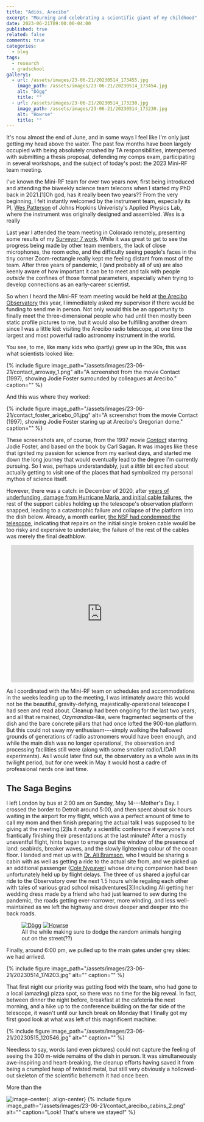 ```yaml
---
title: "Adiós, Arecibo"
excerpt: "Mourning and celebrating a scientific giant of my childhood"
date: 2023-06-21T09:00:00-04:00
published: true
related: false
comments: true
categories:
  - blog
tags:
  - research
  - gradschool
gallery1:
  - url: /assets/images/23-06-21/20230514_173455.jpg
    image_path: /assets/images/23-06-21/20230514_173454.jpg
    alt: "Dögg"
    title: ""
  - url: /assets/images/23-06-21/20230514_173230.jpg
    image_path: /assets/images/23-06-21/20230514_173230.jpg
    alt: "Howrse"
    title: ""
---
```


It's now almost the end of June, and in some ways I feel like I'm only just getting my head above the water. The past few months have been largely occupied with being absolutely crushed by TA responsibilities, interspersed with submitting a thesis proposal, defending my comps exam, participating in several workshops, and the subject of today's post: the 2023 Mini-RF team meeting.

I've known the Mini-RF team for over two years now, first being introduced and attending the biweekly science team telecons when I started my PhD back in 2021.<span class="ref"><span class="refnum">[1]</span><span class="refbody">Oh god, has it really been two years??</span></span> From the very beginning, I felt instantly welcomed by the instrument team, especially its PI, [Wes Patterson](https://civspace.jhuapl.edu/people/gerald-wes-patterson) of Johns Hopkins Univeristy's Applied Physics Lab, where the instrument was originally designed and assembled. Wes is a really

Last year I attended the team meeting in Colorado remotely, presenting some results of my [Surveyor 7 work](https://baas.aas.org/pub/2022n8i316p05/release/1?readingCollection=15dae834). While it was great to get to see the progress being made by other team members, the lack of close microphones, the room echo, and the difficulty seeing people's faces in the tiny corner Zoom-rectangle really kept me feeling distant from most of the team. After three years of pandemic, I (and probably all of us) are also keenly aware of how important it can be to meet and talk with people _outside_ the confines of those formal parameters, especially when trying to develop connections as an early-career scientist.

So when I heard the Mini-RF team meeting would be held at [the Arecibo Observatory](https://www.naic.edu/ao/landing) this year, I immediately asked my supervisor if there would be funding to send me in person. Not only would this be an opportunity to finally meet the three-dimensional people who had until then mostly been static profile pictures to me, but it would also be fulfilling another dream since I was a little kid: visiting the Arecibo radio telescope, at one time the largest and most powerful radio astronomy instrument in the world.

You see, to me, like many kids who (partly) grew up in the 90s, this was what scientists looked like:

{% include figure image_path="/assets/images/23-06-21/contact_arroway_1.png" alt="A screenshot from the movie Contact (1997), showing Jodie Foster surrounded by colleagues at Arecibo." caption="" %}

And this was where they worked:

{% include figure image_path="/assets/images/23-06-21/contact_foster_aricebo_01.jpg" alt="A screenshot from the movie Contact (1997), showing Jodie Foster staring up at Arecibo's Gregorian dome." caption="" %}

These screenshots are, of course, from the 1997 movie [_Contact_](https://www.imdb.com/title/tt0118884/) starring Jodie Foster, and based on the book by Carl Sagan. It was images like these that ignited my passion for science from my earliest days, and started me down the long journey that would eventually lead to the degree I'm currently pursuing. So I was, perhaps understandably, just a _little_ bit excited about actually getting to visit one of the places that had symbolized my personal mythos of science itself.

However, there was a catch: in December of 2020, after [years of underfunding, damage from Hurricane Maria, and initial cable failures](https://www.science.org/content/article/how-famed-arecibo-telescope-fell-and-how-it-might-rise-again), the rest of the support cables holding up the telescope's observation platform snapped, leading to a catastrophic failure and collapse of the platform into the dish below. Already, a month earlier, [the NSF had condemned the telescope](https://new.nsf.gov/news/nsf-begins-planning-decommissioning-arecibo), indicating that repairs on the initial single broken cable would be too risky and expensive to undertake; the failure of the rest of the cables was merely the final deathblow.

<p align="center"><iframe width="480" height="360" src="https://www.youtube.com/watch?v=ssHkMWcGat4" frameborder="0"></iframe></p>

As I coordinated with the Mini-RF team on schedules and accommodations in the weeks leading up to the meeting, I was intimately aware this would not be the beautiful, gravity-defying, majestically-operational telescope I had seen and read about. Cleanup had been ongoing for the last two years, and all that remained, _Ozymandias_-like, were fragmented segments of the dish and the bare concrete pillars that had once lofted the 900-ton platform. But this could not sway my enthusiasm---simply walking the hallowed grounds of generations of radio astronomers would have been enough, and while the main dish was no longer operational, the observation and processing facilities still were (along with some smaller radio/LIDAR experiments). As I would later find out, the observatory as a whole was in its twilight period, but for one week in May it would host a cadre of professional nerds one last time.

## The Saga Begins

I left London by bus at 2:00 am on Sunday, May 14---Mother's Day. I crossed the border to Detroit around 5:00, and then spent about six hours waiting in the airport for my flight, which was a perfect amount of time to call my mom and then finish preparing the actual talk I was supposed to be giving at the meeting.<span class="ref"><span class="refnum">[2]</span><span class="refbody">Is it _really_ a scientific conference if everyone's not frantically finishing their presentations at the last minute?</span></span> After a mostly uneventful flight, hints began to emerge out the window of the presence of land: seabirds, breaker waves, and the slowly lightening colour of the ocean floor. I landed and met up with [Dr. Ali Bramson](https://www.eaps.purdue.edu/bramson/), who I would be sharing a cabin with as well as getting a ride to the actual site from, and we picked up an additional passenger ([Cole Nypaver](https://scholar.google.com/citations?user=O7z8AQUAAAAJ&hl=en)) whose driving companion had been unfortunately held up by flight delays. The three of us shared a joyful car ride to the Observatory over the next 1.5 hours while regaling each other with tales of various grad school misadventures<span class="ref"><span class="refnum">[3]</span><span class="refbody">Including Ali getting her wedding dress made by a friend who had just learned to sew during the pandemic</span></span>, the roads getting ever-narrower, more winding, and less well-maintained as we left the highway and drove deeper and deeper into the back roads. 

<figure class="half">
    <a href="/assets/images/23-06-21/20230514_173455.jpg"><img src="/assets/images/23-06-21/20230514_173455.jpg" alt="Dögg" title="Dögg"></a>
    <a href="/assets/images/23-06-21/20230514_173230.jpg"><img src="/assets/images/23-06-21/20230514_173230.jpg" alt="Howrse" title="Howrse"></a>
    <figcaption>All the while making sure to dodge the random animals hanging out on the street(??)</figcaption>
</figure>

Finally, around 6:00 pm, we pulled up to the main gates under grey skies: we had arrived.

{% include figure image_path="/assets/images/23-06-21/20230514_174203.jpg" alt="" caption="" %}

That first night our priority was getting food with the team, who had gone to a local (amazing) pizza spot, so there was no time for the big reveal. In fact, between dinner the night before, breakfast at the cafeteria the next morning, and a hike up to the conference building on the far side of the telescope, it wasn't until our lunch break on Monday that I finally got my first good look at what was left of this magnificent machine:

{% include figure image_path="/assets/images/23-06-21/20230515_120546.jpg" alt="" caption="" %}

Needless to say, words (and even pictures) could not capture the feeling of seeing the 300 m-wide remains of the dish in person. It was simultaneously awe-inspiring and heart-breaking, the cleanup efforts having saved it from being a crumpled heap of twisted metal, but still very obviously a hollowed-out skeleton of the scientific behemoth it had once been.

More than the 



![image-center](/assets/images/23-06-21/20230520_122018-01.jpeg){: .align-center}
{% include figure image_path="/assets/images/23-06-21/contact_arecibo_cabins_2.png" alt="" caption="Look! That's where we stayed!" %}


